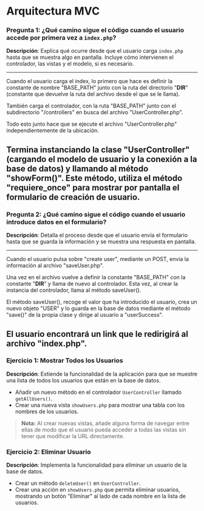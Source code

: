 # Arquitectura MVC

### Pregunta 1: ¿Qué camino sigue el código cuando el usuario accede por primera vez a `index.php`?
**Descripción**: Explica qué ocurre desde que el usuario carga `index.php` hasta que se muestra algo en pantalla. Incluye cómo intervienen el controlador, las vistas y el modelo, si es necesario.

---
Cuando el usuario carga el index, lo primero que hace es definir la constante de nombre "BASE_PATH" junto con la ruta del directorio "__DIR__" (constante que devuelve la ruta del archivo desde el que se le llama).

También carga el controlador, con la ruta "BASE_PATH" junto con el subdirectorio "/controllers" en busca del archivo "UserController.php". 

Todo esto junto hace que se ejecute el archivo "UserController.php" independientemente de la ubicación.

Termina instanciando la clase "UserController" (cargando el modelo de usuario y la conexión a la base de datos) y llamando al método "showForm()". Este método, utiliza el método "requiere_once" para mostrar por pantalla el formulario de creación de usuario. 
---

### Pregunta 2: ¿Qué camino sigue el código cuando el usuario introduce datos en el formulario?
**Descripción**: Detalla el proceso desde que el usuario envía el formulario hasta que se guarda la información y se muestra una respuesta en pantalla.

---
Cuando el usuario pulsa sobre "create user", mediante un POST, envia la información al archivo "saveUser.php". 

Una vez en el archivo vuelve a definir la constante "BASE_PATH" con la constante "__DIR__" y llama de nuevo al controlador. Esta vez, al crear la instancia del controlador, llama al método saveUser(). 

El método saveUser(), recoge el valor que ha introducido el usuario, crea un nuevo objeto "USER" y lo guarda en la base de datos mediante el método "save()" de la propia clase y dirige al usuario a "userSuccess".

El usuario encontrará un link que le redirigirá al archivo "index.php".
---


### Ejercicio 1: Mostrar Todos los Usuarios
**Descripción**: Extiende la funcionalidad de la aplicación para que se muestre una lista de todos los usuarios que están en la base de datos.
- Añadir un nuevo método en el controlador `UserController` llamado `getAllUsers()`.
- Crear una nueva vista `showUsers.php` para mostrar una tabla con los nombres de los usuarios.

>**Nota:** Al crear nuevas vistas, añade alguna forma de navegar entre ellas de modo que el usuario pueda acceder a todas las vistas sin tener que modificar la URL directamente.

### Ejercicio 2: Eliminar Usuario
**Descripción**: Implementa la funcionalidad para eliminar un usuario de la base de datos.
- Crear un método `deleteUser()` en `UserController`.
- Crear una acción en `showUsers.php` que permita eliminar usuarios, mostrando un botón "Eliminar" al lado de cada nombre en la lista de usuarios.


